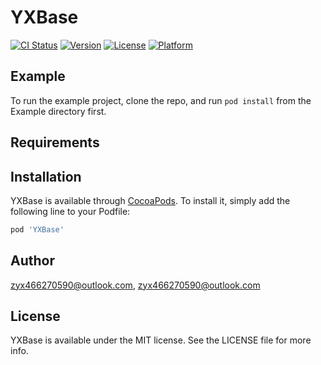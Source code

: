 # YXBase

[![CI Status](https://img.shields.io/travis/zyx466270590@outlook.com/YXBase.svg?style=flat)](https://travis-ci.org/zyx466270590@outlook.com/YXBase)
[![Version](https://img.shields.io/cocoapods/v/YXBase.svg?style=flat)](https://cocoapods.org/pods/YXBase)
[![License](https://img.shields.io/cocoapods/l/YXBase.svg?style=flat)](https://cocoapods.org/pods/YXBase)
[![Platform](https://img.shields.io/cocoapods/p/YXBase.svg?style=flat)](https://cocoapods.org/pods/YXBase)

## Example

To run the example project, clone the repo, and run `pod install` from the Example directory first.

## Requirements

## Installation

YXBase is available through [CocoaPods](https://cocoapods.org). To install
it, simply add the following line to your Podfile:

```ruby
pod 'YXBase'
```

## Author

zyx466270590@outlook.com, zyx466270590@outlook.com

## License

YXBase is available under the MIT license. See the LICENSE file for more info.
